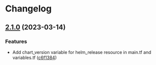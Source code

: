 # Changelog

## [2.1.0](https://github.com/releaseband/terraform-domain-exporter/compare/v2.0.0...v2.1.0) (2023-03-14)


### Features

* Add chart_version variable for helm_release resource in main.tf and variables.tf ([c6f1384](https://github.com/releaseband/terraform-domain-exporter/commit/c6f1384957516f835c09ef757a2378f35f6cab9d))
